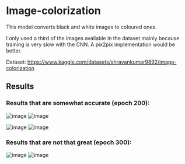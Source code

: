 # Image-colorization

This model converts black and white images to coloured ones. 

I only used a third of the images available in the dataset mainly because training is very slow with the CNN. A pix2pix implementation would be better.

Dataset: https://www.kaggle.com/datasets/shravankumar9892/image-colorization

## Results 
### Results that are somewhat accurate (epoch 200):

![image](https://github.com/NacuAndrei/Image-colorization/assets/80635358/f8f804a9-6901-4aa1-995d-7ae6a5bd66fb) ![image](https://github.com/NacuAndrei/Image-colorization/assets/80635358/7a0254d3-1e80-4f6c-89ed-93b23459c712)

![image](https://github.com/NacuAndrei/Image-colorization/assets/80635358/1d9af05a-4d89-4667-ae30-fb09fd3fcba7) ![image](https://github.com/NacuAndrei/Image-colorization/assets/80635358/ff15b7a8-9589-4ef0-aa2d-2b10c92bfdd6)

### Results that are not that great (epoch 300):

![image](https://github.com/NacuAndrei/Image-colorization/assets/80635358/60230737-f9d1-4129-ac9d-c65b1f623d5c)
![image](https://github.com/NacuAndrei/Image-colorization/assets/80635358/ec96960d-0a44-4460-9522-d4c677ba920a)




